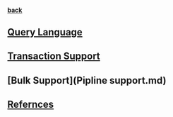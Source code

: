 #### [back](../Neo4j_Main.md)


## [Query Language](commands.md)

## [Transaction Support](transaction_support.md)

## [Bulk Support](Pipline support.md)

## [Refernces](refernces.md)